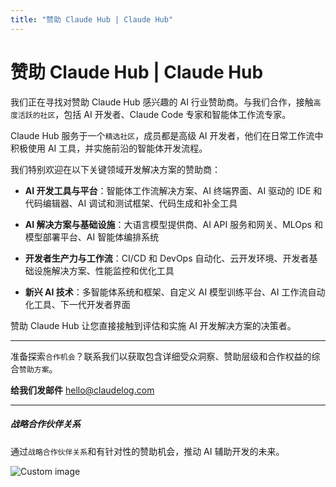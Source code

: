 ```yaml
---
title: "赞助 Claude Hub | Claude Hub"
---
```


# 赞助 Claude Hub | Claude Hub

我们正在寻找对赞助 Claude Hub 感兴趣的 AI 行业赞助商。与我们合作，接触`高度活跃的社区`，包括 AI 开发者、Claude Code 专家和智能体工作流专家。

Claude Hub 服务于一个`精选社区`，成员都是高级 AI 开发者，他们在日常工作流中积极使用 AI 工具，并实施前沿的智能体开发流程。

我们特别欢迎在以下关键领域开发解决方案的赞助商：

-   **AI 开发工具与平台**：智能体工作流解决方案、AI 终端界面、AI 驱动的 IDE 和代码编辑器、AI 调试和测试框架、代码生成和补全工具
    
-   **AI 解决方案与基础设施**：大语言模型提供商、AI API 服务和网关、MLOps 和模型部署平台、AI 智能体编排系统
    
-   **开发者生产力与工作流**：CI/CD 和 DevOps 自动化、云开发环境、开发者基础设施解决方案、性能监控和优化工具
    
-   **新兴 AI 技术**：多智能体系统和框架、自定义 AI 模型训练平台、AI 工作流自动化工具、下一代开发者界面
    

赞助 Claude Hub 让您直接接触到评估和实施 AI 开发解决方案的决策者。

* * *

准备探索`合作机会`？联系我们以获取包含详细受众洞察、赞助层级和合作权益的综合`赞助方案`。

**给我们发邮件** [hello@claudelog.com](mailto:hello@claudelog.com)

* * *

##### 战略合作伙伴关系

通过`战略合作伙伴关系`和有针对性的赞助机会，推动 AI 辅助开发的未来。

<img src="/img/discovery/042_japan.png" alt="Custom image" style="max-width: 165px; height: auto;" />